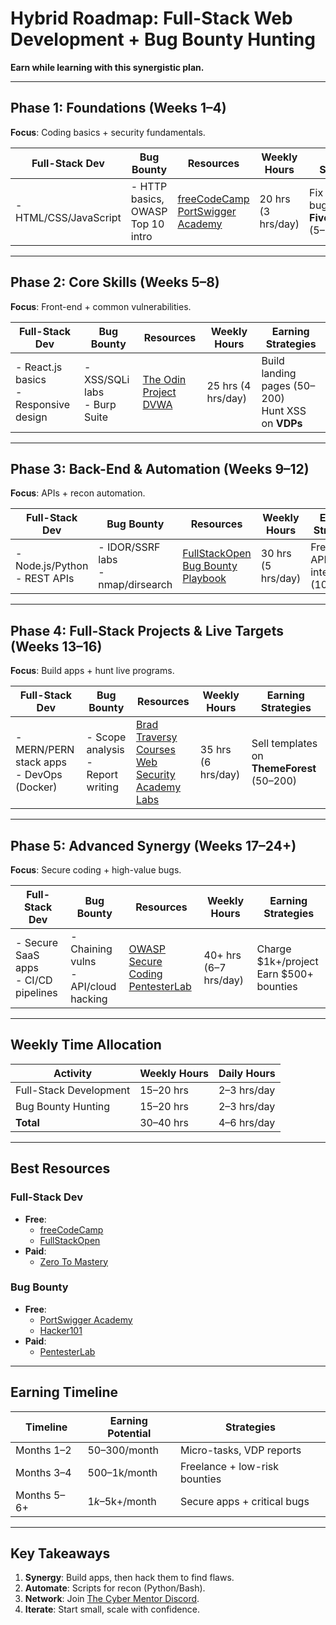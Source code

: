 # Hybrid Roadmap: Full-Stack Web Development + Bug Bounty Hunting  
**Earn while learning with this synergistic plan.**  

---

## Phase 1: Foundations (Weeks 1–4)  
**Focus**: Coding basics + security fundamentals.  

| **Full-Stack Dev**              | **Bug Bounty**                     | **Resources**                                                                 | **Weekly Hours** | **Earning Strategies**                                                                 |
|---------------------------------|------------------------------------|-------------------------------------------------------------------------------|------------------|---------------------------------------------------------------------------------------|
| - HTML/CSS/JavaScript           | - HTTP basics, OWASP Top 10 intro  | [freeCodeCamp](https://freecodecamp.org/)<br>[PortSwigger Academy](https://portswigger.net/web-security) | 20 hrs (3 hrs/day) | Fix HTML/CSS bugs on **Fiverr/Upwork** ($5–$20/task) |

---

## Phase 2: Core Skills (Weeks 5–8)  
**Focus**: Front-end + common vulnerabilities.  

| **Full-Stack Dev**              | **Bug Bounty**                     | **Resources**                                                                 | **Weekly Hours** | **Earning Strategies**                                                                 |
|---------------------------------|------------------------------------|-------------------------------------------------------------------------------|------------------|---------------------------------------------------------------------------------------|
| - React.js basics<br>- Responsive design | - XSS/SQLi labs<br>- Burp Suite    | [The Odin Project](https://theodinproject.com/)<br>[DVWA](https://github.com/digininja/DVWA) | 25 hrs (4 hrs/day) | Build landing pages ($50–$200)<br>Hunt XSS on **VDPs** |

---

## Phase 3: Back-End & Automation (Weeks 9–12)  
**Focus**: APIs + recon automation.  

| **Full-Stack Dev**              | **Bug Bounty**                     | **Resources**                                                                 | **Weekly Hours** | **Earning Strategies**                                                                 |
|---------------------------------|------------------------------------|-------------------------------------------------------------------------------|------------------|---------------------------------------------------------------------------------------|
| - Node.js/Python<br>- REST APIs | - IDOR/SSRF labs<br>- nmap/dirsearch | [FullStackOpen](https://fullstackopen.com/)<br>[Bug Bounty Playbook](https://bugbountybook.com/) | 30 hrs (5 hrs/day) | Freelance API integrations ($100–$300) |

---

## Phase 4: Full-Stack Projects & Live Targets (Weeks 13–16)  
**Focus**: Build apps + hunt live programs.  

| **Full-Stack Dev**              | **Bug Bounty**                     | **Resources**                                                                 | **Weekly Hours** | **Earning Strategies**                                                                 |
|---------------------------------|------------------------------------|-------------------------------------------------------------------------------|------------------|---------------------------------------------------------------------------------------|
| - MERN/PERN stack apps<br>- DevOps (Docker) | - Scope analysis<br>- Report writing | [Brad Traversy Courses](https://traversymedia.com/)<br>[Web Security Academy Labs](https://portswigger.net/web-security) | 35 hrs (6 hrs/day) | Sell templates on **ThemeForest** ($50–$200) |

---

## Phase 5: Advanced Synergy (Weeks 17–24+)  
**Focus**: Secure coding + high-value bugs.  

| **Full-Stack Dev**              | **Bug Bounty**                     | **Resources**                                                                 | **Weekly Hours** | **Earning Strategies**                                                                 |
|---------------------------------|------------------------------------|-------------------------------------------------------------------------------|------------------|---------------------------------------------------------------------------------------|
| - Secure SaaS apps<br>- CI/CD pipelines | - Chaining vulns<br>- API/cloud hacking | [OWASP Secure Coding](https://owasp.org/)<br>[PentesterLab](https://pentesterlab.com/) | 40+ hrs (6–7 hrs/day) | Charge $1k+/project<br>Earn $500+ bounties |

---

## Weekly Time Allocation  
| **Activity**              | **Weekly Hours** | **Daily Hours** |  
|---------------------------|------------------|-----------------|  
| Full-Stack Development    | 15–20 hrs        | 2–3 hrs/day     |  
| Bug Bounty Hunting        | 15–20 hrs        | 2–3 hrs/day     |  
| **Total**                 | 30–40 hrs        | 4–6 hrs/day     |  

---

## Best Resources  
### Full-Stack Dev  
- **Free**:  
  - [freeCodeCamp](https://freecodecamp.org/)  
  - [FullStackOpen](https://fullstackopen.com/)  
- **Paid**:  
  - [Zero To Mastery](https://zerotomastery.io/)  

### Bug Bounty  
- **Free**:  
  - [PortSwigger Academy](https://portswigger.net/web-security)  
  - [Hacker101](https://hacker101.com/)  
- **Paid**:  
  - [PentesterLab](https://pentesterlab.com/)  

---

## Earning Timeline  
| **Timeline**  | **Earning Potential** | **Strategies** |  
|---------------|------------------------|----------------|  
| Months 1–2    | $50–$300/month         | Micro-tasks, VDP reports |  
| Months 3–4    | $500–$1k/month         | Freelance + low-risk bounties |  
| Months 5–6+   | $1k–$5k+/month         | Secure apps + critical bugs |  

---

## Key Takeaways  
1. **Synergy**: Build apps, then hack them to find flaws.  
2. **Automate**: Scripts for recon (Python/Bash).  
3. **Network**: Join [The Cyber Mentor Discord](https://discord.thecybermentor.com/).  
4. **Iterate**: Start small, scale with confidence.  
